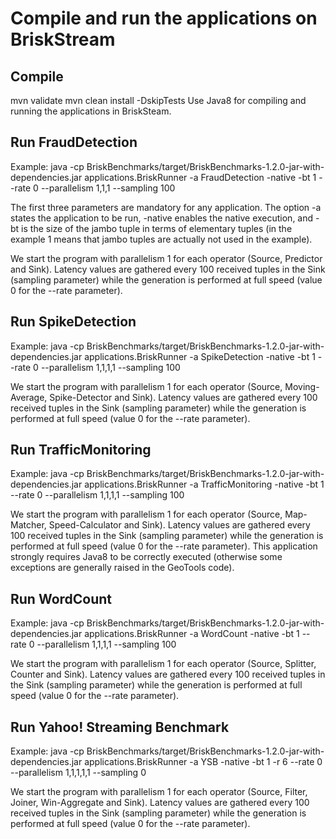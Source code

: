 # Compile and run the applications on BriskStream

## Compile
mvn validate
mvn clean install -DskipTests
Use Java8 for compiling and running the applications in BriskSteam.

## Run FraudDetection
Example: java -cp BriskBenchmarks/target/BriskBenchmarks-1.2.0-jar-with-dependencies.jar applications.BriskRunner -a FraudDetection -native -bt 1 --rate 0 --parallelism 1,1,1 --sampling 100

The first three parameters are mandatory for any application. The option -a states the application to be run, -native enables the native execution, and -bt is the size of the jambo tuple in terms of elementary tuples (in the example 1 means that jambo tuples are actually not used in the example).

We start the program with parallelism 1 for each operator (Source, Predictor and Sink). Latency values are gathered every 100 received tuples in the Sink (sampling parameter) while the generation is performed at full speed (value 0 for the --rate parameter).

## Run SpikeDetection
Example: java -cp BriskBenchmarks/target/BriskBenchmarks-1.2.0-jar-with-dependencies.jar applications.BriskRunner -a SpikeDetection -native -bt 1 --rate 0 --parallelism 1,1,1,1 --sampling 100

We start the program with parallelism 1 for each operator (Source, Moving-Average, Spike-Detector and Sink). Latency values are gathered every 100 received tuples in the Sink (sampling parameter) while the generation is performed at full speed (value 0 for the --rate parameter).

## Run TrafficMonitoring
Example: java -cp BriskBenchmarks/target/BriskBenchmarks-1.2.0-jar-with-dependencies.jar applications.BriskRunner -a TrafficMonitoring -native -bt 1 --rate 0 --parallelism 1,1,1,1 --sampling 100

We start the program with parallelism 1 for each operator (Source, Map-Matcher, Speed-Calculator and Sink). Latency values are gathered every 100 received tuples in the Sink (sampling parameter) while the generation is performed at full speed (value 0 for the --rate parameter). This application strongly requires Java8 to be correctly executed (otherwise some exceptions are generally raised in the GeoTools code).

## Run WordCount
Example: java -cp BriskBenchmarks/target/BriskBenchmarks-1.2.0-jar-with-dependencies.jar applications.BriskRunner -a WordCount -native -bt 1 --rate 0 --parallelism 1,1,1,1 --sampling 100

We start the program with parallelism 1 for each operator (Source, Splitter, Counter and Sink). Latency values are gathered every 100 received tuples in the Sink (sampling parameter) while the generation is performed at full speed (value 0 for the --rate parameter).

## Run Yahoo! Streaming Benchmark
Example: java -cp BriskBenchmarks/target/BriskBenchmarks-1.2.0-jar-with-dependencies.jar applications.BriskRunner -a YSB -native -bt 1 -r 6 --rate 0 --parallelism 1,1,1,1,1 --sampling 0

We start the program with parallelism 1 for each operator (Source, Filter, Joiner, Win-Aggregate and Sink). Latency values are gathered every 100 received tuples in the Sink (sampling parameter) while the generation is performed at full speed (value 0 for the --rate parameter).
